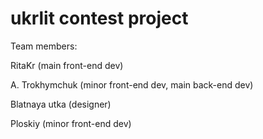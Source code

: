# ukrlit contest project

Team members:

RitaKr (main front-end dev)

A. Trokhymchuk (minor front-end dev, main back-end dev)

Blatnaya utka (designer)

Ploskiy (minor front-end dev)
